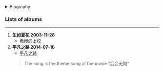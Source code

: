 <details>
<summary>Biography</summary>

![朴树](https://thumbsnap.com/i/d94gUin6.jpg)

?> In October 1996, he became a contracted singer with Maitian Music, and his stage name is Park Shu. In December 1999, he signed a record contract with Warner Records, becoming the first mainland singer under its Asia Pacific region, and his debut album "I'm Going to Two Thousand Years" will be remixed and filmed by Warner and released overseas in the first half of 2000. The album will be re-mixed and filmed by Warner and released overseas in the first half of 2000. Representative works: "Those Flowers", "White Birch Forest", "Born as Summer Flowers". Major Achievements: Best New Artist, Most Popular Male Singer, Best Producer of the Year Award in the Chinese Songs Chart.

</details>


### Lists of albums
---
1. **生如夏花 2003-11-28**
    - [傲慢的上校](https://e1.pcloud.link/publink/show?code=XZJan4ZgluN3jHP7IzfsfC40oiOL55E6D1X)
2. **平凡之路 2014-07-16**
    - [平凡之路](https://e1.pcloud.link/publink/show?code=XZVT94Z51ANsF5Tr05K6FGD80hqtub5xqqy)
    > The song is the theme song of the movie "后会无期"